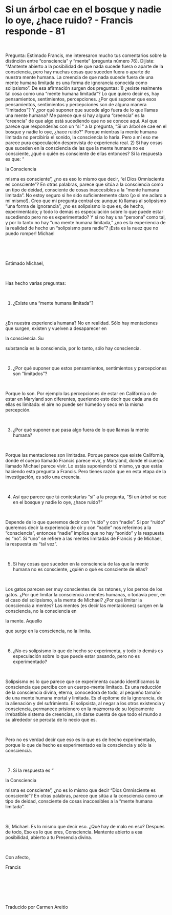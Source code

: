 # Si un árbol cae en el bosque y nadie lo oye, ¿hace ruido? - Francis responde - 81



&nbsp;





Pregunta: Estimado Francis, me interesaron mucho tus comentarios sobre la distinci&oacute;n entre &ldquo;consciencia&rdquo; y &ldquo;mente&rdquo; (pregunta n&uacute;mero 76). Dijiste: &ldquo;Mantente abierto a la posibilidad de que nada sucede fuera o aparte de la consciencia, pero hay muchas cosas que suceden fuera o aparte de nuestra mente humana. La creencia de que nada sucede fuera de una mente humana limitada es una forma de ignorancia conocida como solipsismo&rdquo;. De esa afirmaci&oacute;n surgen dos preguntas: 1) &iquest;existe realmente tal cosa como una &ldquo;mente humana limitada&rdquo;? Lo que quiero decir es, hay pensamientos, sentimientos, percepciones. &iquest;Por qu&eacute; suponer que esos pensamientos, sentimientos y percepciones son de alguna manera &ldquo;limitados&rdquo;? Y &iquest;por qu&eacute; suponer que sucede algo fuera de lo que llamas una mente humana? Me parece que si hay alguna &ldquo;creencia&rdquo; es la &ldquo;creencia&rdquo; de que algo est&aacute; sucediendo que no se conoce aqu&iacute;. As&iacute; que parece que responder&iacute;as con un &ldquo;s&iacute; &ldquo; a la pregunta, &ldquo;Si un &aacute;rbol se cae en el bosque y nadie lo oye, &iquest;hace ruido?&rdquo; Porque mientras la mente humana limitada no percibir&iacute;a el sonido, la consciencia lo har&iacute;a. Pero a m&iacute; eso me parece pura especulaci&oacute;n desprovista de experiencia real. 2) Si hay cosas que suceden en la consciencia de las que la mente humana no es consciente, &iquest;qu&eacute; o qui&eacute;n es consciente de ellas entonces? Si la respuesta es que: &ldquo; 





la Consciencia





 misma es consciente&rdquo;, &iquest;no es eso lo mismo que decir, &ldquo;el Dios Omnisciente es consciente&rdquo;? En otras palabras, parece que sit&uacute;a a la consciencia como un tipo de deidad, consciente de cosas inaccesibles a la &ldquo;mente humana limitada&rdquo;. No estoy seguro si he sido suficientemente claro (&iexcl;o si me aclaro a m&iacute; mismo!). Creo que mi pregunta central es: aunque t&uacute; llamas al solipsismo &ldquo;una forma de ignorancia&rdquo;, &iquest;no es solipsismo lo que es, de hecho, experimentado; y todo lo dem&aacute;s es especulaci&oacute;n sobre lo que puede estar sucediendo pero no es experimentado? Y si no hay una &ldquo;persona&rdquo; como tal, y por lo tanto no hay &ldquo;una mente humana limitada,&rdquo; &iquest;no es la experiencia de la realidad de hecho un &ldquo;solipsismo para nadie&rdquo;? &iexcl;Esta es la nuez que no puedo romper! Michael






&nbsp;







&nbsp;






Estimado Michael,






&nbsp;






Has hecho varias preguntas:






&nbsp;






1. &iquest;Existe una &ldquo;mente humana limitada&rdquo;?






&nbsp;






&iquest;En nuestra experiencia humana? No en realidad. S&oacute;lo hay mentaciones que surgen, existen y vuelven a desaparecer en 





la consciencia. Su





 substancia es la consciencia, por lo tanto, s&oacute;lo hay consciencia.






&nbsp;






2. &iquest;Por qu&eacute; suponer que estos pensamientos, sentimientos y percepciones son &ldquo;limitados&rdquo;?






&nbsp;






Porque lo son. Por ejemplo las percepciones de estar en California o de estar en Maryland son diferentes, queriendo esto decir que cada una de ellas es limitada: el aire no puede ser h&uacute;medo y seco en la misma percepci&oacute;n.






&nbsp;






3. &iquest;Por qu&eacute; suponer que pasa algo fuera de lo que llamas la mente humana?






&nbsp;






Porque las mentaciones son limitadas. Porque parece que existe California, donde el cuerpo llamado Francis parece vivir, y Maryland, donde el cuerpo llamado Michael parece vivir. Lo est&aacute;s suponiendo t&uacute; mismo, ya que est&aacute;s haciendo esta pregunta a Francis. Pero tienes raz&oacute;n que en esta etapa de la investigaci&oacute;n, es s&oacute;lo una creencia.






&nbsp;






4. As&iacute; que parece que t&uacute; contestar&iacute;as &ldquo;s&iacute;&rdquo; a la pregunta, &ldquo;Si un &aacute;rbol se cae en el bosque y nadie lo oye, &iquest;hace ruido?&rdquo;






&nbsp;






Depende de lo que queremos decir con &ldquo;ruido&rdquo; y con &ldquo;nadie&rdquo;. Si por &ldquo;ruido&rdquo; queremos decir la experiencia de o&iacute;r y con &ldquo;nadie&rdquo; nos referimos a la &ldquo;consciencia&rdquo;, entonces &ldquo;nadie&rdquo; implica que no hay &ldquo;sonido&rdquo; y la respuesta es &ldquo;no&rdquo;. Si &ldquo;uno&rdquo; se refiere a las mentes limitadas de Francis y de Michael, la respuesta es &ldquo;tal vez&rdquo;.






&nbsp;






5. Si hay cosas que suceden en la consciencia de las que la mente humana no es consciente, &iquest;qui&eacute;n o qu&eacute; es consciente de ellas?






&nbsp;






Los gatos parecen ser muy conscientes de los ratones, y los perros de los gatos. &iquest;Por qu&eacute; limitar la consciencia a mentes humanas, o todav&iacute;a peor, en el caso del solipsismo, a la mente de Michael? &iquest;Por qu&eacute; limitar la consciencia a mentes? Las mentes (es decir las mentaciones) surgen en la consciencia, no la consciencia en 





la mente. Aquello





 que surge en la consciencia, no la limita.






&nbsp;






6. &iquest;No es solipsismo lo que de hecho se experimenta, y todo lo dem&aacute;s es especulaci&oacute;n sobre lo que puede estar pasando, pero no es experimentado?






&nbsp;






Solipsismo es lo que parece que se experimenta cuando identificamos la consciencia que percibe con un cuerpo-mente limitado. Es una reducci&oacute;n de la consciencia divina, eterna, conocedora de todo, al peque&ntilde;o tama&ntilde;o de una mente humana mortal y limitada. Es el ep&iacute;tome de la ignorancia, de la alienaci&oacute;n y del sufrimiento. El solipsista, al negar a los otros existencia y consciencia, permanece prisionero en la mazmorra de su l&oacute;gicamente irrebatible sistema de creencias, sin darse cuenta de que todo el mundo a su alrededor se percata de lo necio que es.






&nbsp;






Pero no es verdad decir que eso es lo que es de hecho experimentado, porque lo que de hecho es experimentado es la consciencia y s&oacute;lo la consciencia.






&nbsp;






7. Si la respuesta es &ldquo;





la Consciencia





 misma es consciente&rdquo;, &iquest;no es lo mismo que decir &ldquo;Dios Omnisciente es consciente&rdquo;? En otras palabras, parece que sit&uacute;a a la consciencia como un tipo de deidad, consciente de cosas inaccesibles a la &ldquo;mente humana limitada&rdquo;.






&nbsp;






S&iacute;, Michael. Es lo mismo que decir eso. &iquest;Qu&eacute; hay de malo en eso? Despu&eacute;s de todo, Eso es lo que eres, Consciencia. Mantente abierto a esa posibilidad, abierto a tu Presencia divina.






&nbsp;






Con afecto, 





Francis






&nbsp;







&nbsp;







&nbsp;






Traducido por Carmen Areitio






